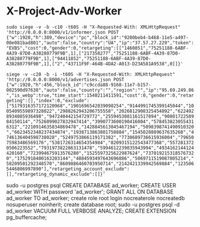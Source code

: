 # X-Project-Adv-Worker

`sudo siege -v -b -c10 -t60S -H "X-Requested-With: XMLHttpRequest" 'http://0.0.0.0:8000/v1/informer.json POST {"w":1920,"h":389,"device":"pc","block_id":"9200beb4-b468-11e5-a497-00e081bad801","auto":false,"country":"UA","ip":"37.57.27.229","token":"EVBS","cost":0,"gender":0,"retargeting":[["1460851","75251188-6ABF-4A39-87D0-A38280779F9B",1],["217358277","75251188-6ABF-4A39-87D0-A38280779F9B",1],["94411852","75251188-6ABF-4A39-87D0-A38280779F9B",1],["2","43711F9F-464B-4DA2-A013-D23A581A9538",0]]}'`

`siege -v -c20 -b -i -t60S -H "X-Requested-With: XMLHttpRequest" 'http://0.0.0.0:8000/v1/advertises.json POST {"w":1920,"h":456,"block_id":"c9ccda88-9168-11e7-b157-002590d97638","auto":false,"country":"","region":"","ip":"95.69.249.86","is_webp":true,"time_start":1540211411591,"cost":0,"gender":0,"retargeting":[],"index":0,"exclude":["5179316357172120968","1901696542839098254","9144991745399145044","1005409559897328022","2988262943206755558","2026812908325454892","6224928934085936498","947240442154729772","2559453081161517894","9080172258984150114","7526099027832947414","3990773600190416004","5784538230554316312","2210914635834869478","1428845613045467194","5098398741490910320","6623452348237434874","1938713863801750884","1545028889637635268","4746136404598738028","5249753866119171382","7730689736615936004","7965075983486569176","5381726314654354984","8209315122543477368","5572813720506223552","7931973822863131478","5994612239035943994","4934162144124420160","723994675913576280","1525597325622987624","7370192153185767320","1752918400163203144","4884593497643696886","5069711519087805214","58209501292348570","8609886460703950714","2142421339942569884","1235065446806997890"],"retargeting_account_exclude":[],"retargeting_dynamic_exclude":[]}'`


sudo -u postgres psql
CREATE DATABASE ad_worker;
CREATE USER ad_worker WITH password 'ad_worker';
GRANT ALL ON DATABASE ad_worker TO ad_worker;
create role root login nocreaterole nocreatedb nosuperuser noinherit;
create database root;
sudo -u postgres psql -d ad_worker
VACUUM FULL VERBOSE ANALYZE;
CREATE EXTENSION pg_buffercache;
